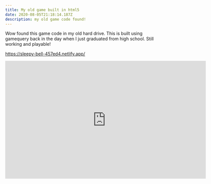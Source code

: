 ```yaml
---
title: My old game built in html5
date: 2020-08-05T21:18:14.187Z
description: my old game code found!
---
```

Wow found this game code in my old hard drive. This is built using gamequery back in the day when I just graduated from high school. Still working and playable!

<https://sleepy-bell-457ed4.netlify.app/>

<iframe width="640" height="375" src="https://sleepy-bell-457ed4.netlify.app/" frameborder="0" allowfullscreen></iframe>